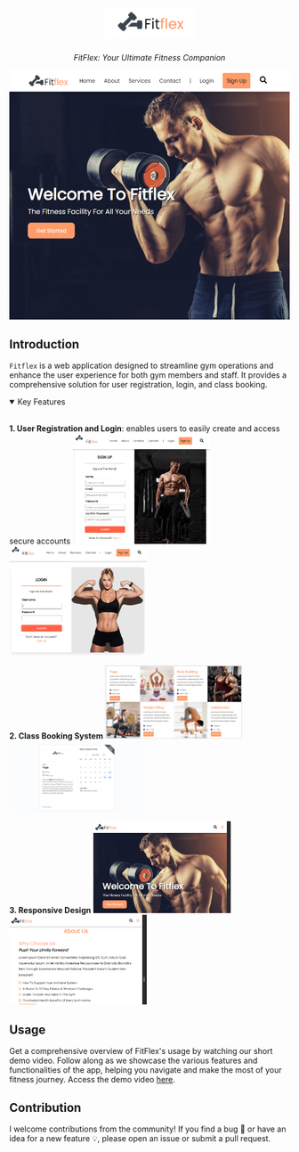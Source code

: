 <h1 align="center">
    <img src="./.github/assets/logo.PNG">
</h1>

<p align="center">
  <i align="center">FitFlex: Your Ultimate Fitness Companion</i>
</p>

<p align="center">
    <img src="https://github.com/Elhameed/fitness_site/blob/main/.github/assets/portfolio4.PNG" alt="dashboard"/>
</p>

## Introduction

`Fitflex` is a web application designed to streamline gym operations and enhance the user experience for both gym members and staff. It provides a comprehensive solution for user registration, login, and class booking. 

<details open>
<summary>
 Key Features
</summary> <br />

<p>
    <b>1. User Registration and Login</b>: enables users to easily create and access secure accounts
    <img width="49%" src="https://github.com/Elhameed/fitness_site/blob/main/.github/assets/signup.PNG" alt="signup"/>
&nbsp;
    <img width="49%" src="https://github.com/Elhameed/fitness_site/blob/main/.github/assets/login.PNG" alt="login"/>
</p>

<p>
    <b>2. Class Booking System</b>
    <img width="49%" src="https://github.com/Elhameed/fitness_site/blob/main/.github/assets/classes.PNG" alt="classes"/>
&nbsp;
    <img width="49%" src="https://github.com/Elhameed/fitness_site/blob/main/.github/assets/booking.PNG" alt="booking"/>
</p> 
    
<p>
    <b>3. Responsive Design</b>
    <img width="49%" src="https://github.com/Elhameed/fitness_site/blob/main/.github/assets/responsiveness.PNG" alt="own-your-code"/>
&nbsp;
    <img width="49%" src="https://github.com/Elhameed/fitness_site/blob/main/.github/assets/responsiveness2.PNG" alt="customize-code"/>
</p>
    
</details>

## Usage 
Get a comprehensive overview of FitFlex's usage by watching our short demo video. Follow along as we showcase the various features and functionalities of the app, helping you navigate and make the most of your fitness journey. Access the demo video [here](https://youtu.be/OXaKUP9EWEk). 

## Contribution
I welcome contributions from the community! If you find a bug 🐛 or have an idea for a new feature 💡, please open an issue or submit a pull request.
